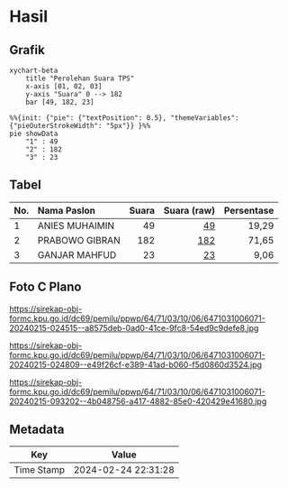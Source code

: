 # Hasil

## Grafik

```mermaid
xychart-beta
    title "Perolehan Suara TPS"
    x-axis [01, 02, 03]
    y-axis "Suara" 0 --> 182
    bar [49, 182, 23]
```

```mermaid
%%{init: {"pie": {"textPosition": 0.5}, "themeVariables": {"pieOuterStrokeWidth": "5px"}} }%%
pie showData
    "1" : 49
    "2" : 182
    "3" : 23
```

## Tabel

| No. | Nama Paslon    | Suara | Suara (raw) | Persentase |
|:--- |:-------------- | -----:| -----------:| ----------:|
| 1   | ANIES MUHAIMIN | 49    | [49][p-1]   | 19,29      |
| 2   | PRABOWO GIBRAN | 182   | [182][p-2]  | 71,65      |
| 3   | GANJAR MAHFUD  | 23    | [23][p-3]   | 9,06       |


[p-1]: https://github.com/gigit-pemilu/pemilu-2024-64-kalimantan-timur/blob/main/pilpres/hitung-suara/sub/64-kalimantan-timur/sub/71-kota-balikpapan/sub/03-balikpapan-utara/sub/1006-graha-indah/sub/071-tps/sub/paslon-1.txt
[p-2]: https://github.com/gigit-pemilu/pemilu-2024-64-kalimantan-timur/blob/main/pilpres/hitung-suara/sub/64-kalimantan-timur/sub/71-kota-balikpapan/sub/03-balikpapan-utara/sub/1006-graha-indah/sub/071-tps/sub/paslon-2.txt
[p-3]: https://github.com/gigit-pemilu/pemilu-2024-64-kalimantan-timur/blob/main/pilpres/hitung-suara/sub/64-kalimantan-timur/sub/71-kota-balikpapan/sub/03-balikpapan-utara/sub/1006-graha-indah/sub/071-tps/sub/paslon-3.txt

## Foto C Plano

https://sirekap-obj-formc.kpu.go.id/dc69/pemilu/ppwp/64/71/03/10/06/6471031006071-20240215-024515--a8575deb-0ad0-41ce-9fc8-54ed9c9defe8.jpg

https://sirekap-obj-formc.kpu.go.id/dc69/pemilu/ppwp/64/71/03/10/06/6471031006071-20240215-024809--e49f26cf-e389-41ad-b060-f5d0860d3524.jpg

https://sirekap-obj-formc.kpu.go.id/dc69/pemilu/ppwp/64/71/03/10/06/6471031006071-20240215-093202--4b048756-a417-4882-85e0-420429e41680.jpg


## Metadata

| Key        | Value               |
| ---------- | ------------------- |
| Time Stamp | 2024-02-24 22:31:28 |



